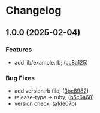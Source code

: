 # Changelog

## 1.0.0 (2025-02-04)


### Features

* add lib/example.rb; ([cc8a125](https://github.com/elanthia-online/sandbox-lich-cd/commit/cc8a125a795f38000a017277e6a0a4dead72d77f))


### Bug Fixes

* add version.rb file; ([3bc8982](https://github.com/elanthia-online/sandbox-lich-cd/commit/3bc8982a0db8c62f8b555d1b70f6a0d076315e5b))
* release-type -&gt; ruby; ([b5c6a68](https://github.com/elanthia-online/sandbox-lich-cd/commit/b5c6a68ce347ee3fbe9432af102e5ed517bb7dac))
* version check; ([a1de07b](https://github.com/elanthia-online/sandbox-lich-cd/commit/a1de07b0cb469f61d5184fefc9eaa13ebd9ec552))
